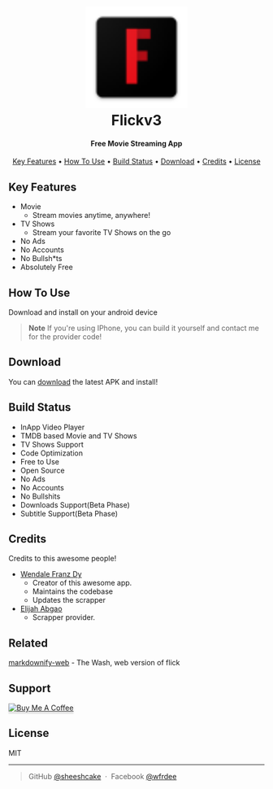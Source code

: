 
<h1 align="center">
  <br>
  <a href="#"><img src="https://github.com/sheeshcake/Flickv3/blob/766214ad550ab82a226faa6c8db538c21899fc58/android/app/src/main/res/mipmap-hdpi/ic_launcher.png" alt="Flickv3" width="200"></a>
  <br>
  Flickv3
  <br>
</h1>

<h4 align="center">Free Movie Streaming App</h4>

<!-- <p align="center">
  <a href="https://badge.fury.io/js/electron-markdownify">
    <img src="https://badge.fury.io/js/electron-markdownify.svg"
         alt="Gitter">
  </a>
  <a href="https://gitter.im/amitmerchant1990/electron-markdownify"><img src="https://badges.gitter.im/amitmerchant1990/electron-markdownify.svg"></a>
  <a href="https://saythanks.io/to/bullredeyes@gmail.com">
      <img src="https://img.shields.io/badge/SayThanks.io-%E2%98%BC-1EAEDB.svg">
  </a>
  <a href="https://www.paypal.me/AmitMerchant">
    <img src="https://img.shields.io/badge/$-donate-ff69b4.svg?maxAge=2592000&amp;style=flat">
  </a>
</p> -->

<p align="center">
  <a href="#key-features">Key Features</a> •
  <a href="#how-to-use">How To Use</a> •
  <a href="#build-status">Build Status</a> •
  <a href="#download">Download</a> •
  <a href="#credits">Credits</a> •
  <a href="#license">License</a>
</p>

<!-- ![screenshot](https://raw.githubusercontent.com/amitmerchant1990/electron-markdownify/master/app/img/markdownify.gif) -->

## Key Features

* Movie
  - Stream movies anytime, anywhere!
* TV Shows
  - Stream your favorite TV Shows on the go
* No Ads 
* No Accounts
* No Bullsh*ts
* Absolutely Free


## How To Use

Download and install on your android device


> **Note**
> If you're using IPhone, you can build it yourself and contact me for the provider code!


## Download

You can [download](https://github.com/sheeshcake/Flickv3/tree/master/builds/android) the latest APK and install!


## Build Status

* InApp Video Player
* TMDB based Movie and TV Shows
* TV Shows Support
* Code Optimization
* Free to Use
* Open Source
* No Ads
* No Accounts
* No Bullshits
* Downloads Support(Beta Phase)
* Subtitle Support(Beta Phase)

## Credits

Credits to this awesome people!

- [Wendale Franz Dy](https://github.com/sheeshcake)
    - Creator of this awesome app.
    - Maintains the codebase
    - Updates the scrapper
- [Elijah Abgao](https://github.com/skeltonmod)
    - Scrapper provider.


## Related

[markdownify-web](https://github.com/skeltonmod) - The Wash, web version of flick

## Support

<a href="https://www.paypal.com/paypalme/wfrdee" target="_blank"><img src="https://www.buymeacoffee.com/assets/img/custom_images/purple_img.png" alt="Buy Me A Coffee" style="height: 41px !important;width: 174px !important;box-shadow: 0px 3px 2px 0px rgba(190, 190, 190, 0.5) !important;-webkit-box-shadow: 0px 3px 2px 0px rgba(190, 190, 190, 0.5) !important;" ></a>



## License

MIT

---

> GitHub [@sheeshcake](https://github.com/sheeshcake) &nbsp;&middot;&nbsp;
> Facebook [@wfrdee](https://facebook.com/wfrdee)

